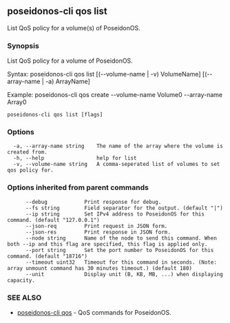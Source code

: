 ## poseidonos-cli qos list

List QoS policy for a volume(s) of PoseidonOS.

### Synopsis


List QoS policy for a volume of PoseidonOS.

Syntax: 
	poseidonos-cli qos list [(--volume-name | -v) VolumeName] [(--array-name | -a) ArrayName]

Example: 
	poseidonos-cli qos create --volume-name Volume0 --array-name Array0
          

```
poseidonos-cli qos list [flags]
```

### Options

```
  -a, --array-name string    The name of the array where the volume is created from.
  -h, --help                 help for list
  -v, --volume-name string   A comma-seperated list of volumes to set qos policy for.
```

### Options inherited from parent commands

```
      --debug            Print response for debug.
      --fs string        Field separator for the output. (default "|")
      --ip string        Set IPv4 address to PoseidonOS for this command. (default "127.0.0.1")
      --json-req         Print request in JSON form.
      --json-res         Print response in JSON form.
      --node string      Name of the node to send this command. When both --ip and this flag are specified, this flag is applied only.
      --port string      Set the port number to PoseidonOS for this command. (default "18716")
      --timeout uint32   Timeout for this command in seconds. (Note: array unmount command has 30 minutes timeout.) (default 180)
      --unit             Display unit (B, KB, MB, ...) when displaying capacity.
```

### SEE ALSO

* [poseidonos-cli qos](poseidonos-cli_qos.md)	 - QoS commands for PoseidonOS.

